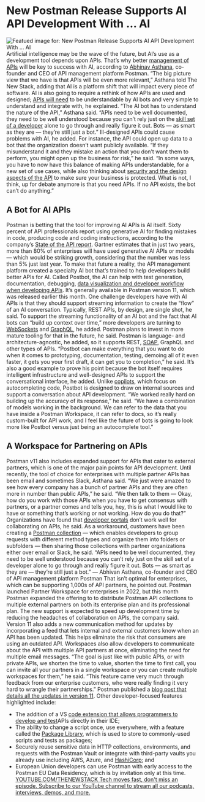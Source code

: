 # New Postman Release Supports AI API Development With … AI
![Featued image for: New Postman Release Supports AI API Development With … AI](https://cdn.thenewstack.io/media/2024/05/744d7ed9-email-3249062_1280-1024x573.png)
Artificial intelligence may be the wave of the future, but AI’s use as a development tool depends upon APIs. That’s why better
[management of APIs](https://thenewstack.io/what-will-be-the-api-management-trends-for-2024/) will be key to success with AI, according to [Abhinav Asthana](https://www.linkedin.com/in/abhinavasthana/), co-founder and CEO of API management platform Postman.
“The big picture view that we have is that APIs will be even more relevant,” Asthana told The New Stack, adding that AI is a platform shift that will impact every piece of software. AI is also going to require a rethink of how APIs are used and designed;
[APIs will need](https://thenewstack.io/a-favored-target-for-attackers-apis-need-more-than-the-security-basics/) to be understandable by AI bots and very simple to understand and integrate with, he explained.
“The AI bot has to understand the nature of the API,” Asthana said. “APIs need to be well documented, they need to be well understood because you can’t rely just on the
[skill set of a developer](https://thenewstack.io/5-software-development-skills-ai-will-render-obsolete/) alone to go through and really figure it out. Bots — as smart as they are — they’re still just a bot.”
Ill-designed APIs could cause problems with AI, he added. For instance, the API could open up data to a bot that the organization doesn’t want publicly available.
“If they misunderstand it and they mistake an action that you don’t want them to perform, you might open up the business for risk,” he said. “In some ways, you have to now have this balance of making APIs understandable, for a new set of use cases, while also thinking about
[security and the design aspects of the API](https://thenewstack.io/how-to-design-scalable-saas-api-security/) to make sure your business is protected. What is not, I think, up for debate anymore is that you need APIs. If no API exists, the bot can’t do anything.”
## A Bot for AI APIs
Postman is betting that the tool for improving AI APIs is AI itself. Sixty percent of API professionals report using generative AI for finding mistakes in code, producing code and coding instructions, according to the company’s
[State of the API report](https://www.postman.com/state-of-api/). Gartner estimates that in just two years, more than 80% of enterprises will have used generative AI APIs or models — which would be striking growth, considering that the number was less than 5% just last year.
To make that future a reality, the API management platform created a specialty AI bot that’s trained to help developers build better APIs for AI. Called Postbot, the AI can help with test generation, documentation, debugging,
[data visualization and developer workflow when developing APIs](https://thenewstack.io/hasura-visualizes-data-api-integration-into-a-supergraph/). It’s generally available in Postman version 11, which was released earlier this month.
One challenge developers have with AI APIs is that they should support streaming information to create the “flow” of an AI conversation. Typically, REST APIs, by design, are single shot, he said. To support the streaming functionality of an AI bot and the fact that AI bots can “build up context over time,” more developers are turning to
[WebSockets](https://thenewstack.io/the-challenge-of-scaling-websockets/) and [GraphQL](https://thenewstack.io/graphql-vs-rest-you-really-dont-have-to-choose/), he added. Postman plans to invest in more mature tooling for that in the future, he said. Postman is language- and architecture-agnostic, he added, so it supports REST, [SOAP](https://thenewstack.io/solo-io-adds-legacy-soap-integration-for-gloo-edge-1-8-release/), GraphQL and other types of APIs.
“Postbot can make everything that you want to do when it comes to prototyping, documentation, testing, demoing all of it even faster, it gets you your first draft, it can get you to completion,” he said.
It’s also a good example to prove his point because the bot itself requires intelligent infrastructure and well-designed APIs to support the conversational interface, he added. Unlike
[copilots](https://thenewstack.io/how-mobile-app-quality-can-be-improved-with-ai/), which focus on autocompleting code, Postbot is designed to draw on internal sources and support a conversation about API development.
“We worked really hard on building up the accuracy of its response,” he said. “We have a combination of models working in the background. We can refer to the data that you have inside a Postman Workspace, it can refer to docs, so it’s really custom-built for API work, and I feel like the future of bots is going to look more like Postbot versus just being an autocomplete tool.”
## A Workspace for Partnering on APIs
Postman v11 also includes expanded support for APIs that cater to external partners, which is one of the major pain points for API development. Until recently, the tool of choice for enterprises with multiple partner APIs has been email and sometimes Slack, Asthana said.
“We just were amazed to see how every company has a bunch of partner APIs and they are often more in number than public APIs,” he said. “We then talk to them — Okay, how do you work with those APIs when you have to get consensus with partners, or a partner comes and tells you, hey, this is what I would like to have or something that’s working or not working. How do you do that?”
Organizations have found that
[developer portals](https://thenewstack.io/using-a-developer-portal-for-api-management/) don’t work well for collaborating on APIs, he said. As a workaround, customers have been creating a [Postman collection](https://learning.postman.com/docs/collections/collections-overview/) — which enables developers to group requests with different method types and organize them into folders or subfolders — then sharing those collections with partner organizations either over email or Slack, he said.
“APIs need to be well documented, they need to be well understood because you can’t rely just on the skill set of a developer alone to go through and really figure it out. Bots — as smart as they are — they’re still just a bot.” — Abhivan Asthana, co-founder and CEO of API management platform Postman
That isn’t optimal for enterprises, which can be supporting 1,000s of API partners, he pointed out. Postman launched Partner Workspace for enterprises in 2022, but this month Postman expanded the offering to to distribute Postman API collections to multiple external partners on both its enterprise plan and its professional plan. The new support is expected to speed up development time by reducing the headaches of collaboration on APIs, the company said.
Version 11 also adds a new communication method for updates by incorporating a feed that lets internal and external customers know when an API has been updated. This helps eliminate the risk that consumers are using an outdated API. Workspaces also allow developers to communicate about the API with multiple API partners at once, eliminating the need for multiple email messages.
“The goal is just like with public APIs, or with private APIs, we shorten the time to value, shorten the time to first call, you can invite all your partners in a single workspace or you can create multiple workspaces for them,” he said. “This feature came very much through feedback from our enterprise customers, who were really finding it very hard to wrangle their partnerships.”
Postman published a
[blog post that details all the updates in version 11](https://blog.postman.com/announcing-postman-v11/). Other developer-focused features highlighted include:
- The addition of a VS
[code extension that allows programmers to develop and test](https://thenewstack.io/developers-put-ai-bots-to-the-test-of-writing-code/)APIs directly in their IDE;
- The ability to change a script once, use everywhere, with a feature called the
[Package Library](https://learning.postman.com/docs/writing-scripts/package-library/), which is used to store to commonly-used scripts and tests as packages;
- Securely reuse sensitive data in HTTP collections, environments, and requests with the Postman Vault or integrate with third-party vaults you already use including AWS, Azure, and
[HashiCorp](https://thenewstack.io/ibm-purchases-hashicorp-for-multicloud-it-automation/); and
- European Union developers can use Postman with early access to the Postman EU Data Residency, which is by invitation only at this time.
[
YOUTUBE.COM/THENEWSTACK
Tech moves fast, don't miss an episode. Subscribe to our YouTube
channel to stream all our podcasts, interviews, demos, and more.
](https://youtube.com/thenewstack?sub_confirmation=1)